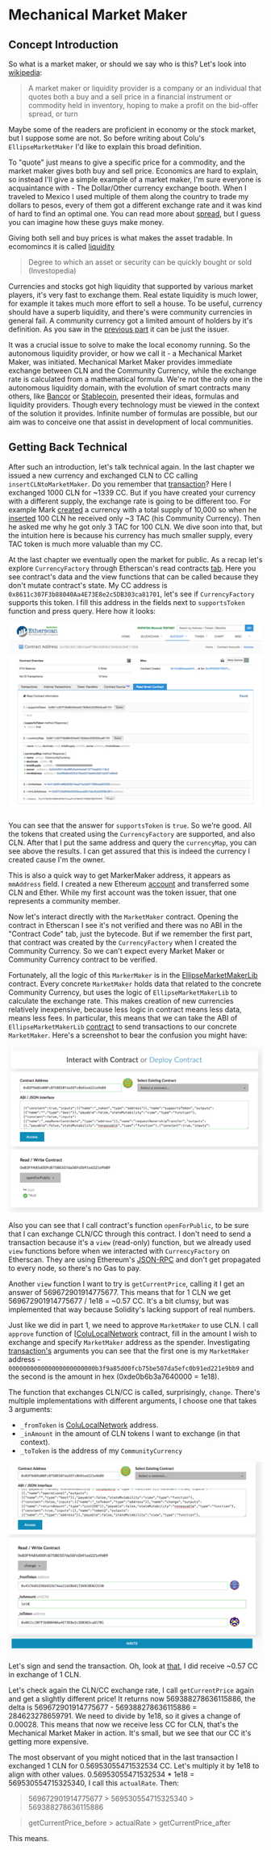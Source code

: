 # Mechanical Market Maker

## Concept Introduction

So what is a market maker, or should we say who is this? Let's look into [wikipedia](https://en.wikipedia.org/wiki/Market_maker):

>A market maker or liquidity provider is a company or an individual that quotes both a buy and a sell price in a financial instrument or commodity held in inventory, hoping to make a profit on the bid-offer spread, or turn

Maybe some of the readers are proficient in economy or the stock market, but I suppose some are not. So before writing about Colu's `EllipseMarketMaker` I'd like to explain this broad definition.

To "quote" just means to give a specific price for a commodity, and the market maker gives both buy and sell price. Economics are hard to explain, so instead I'll give a simple example of a market maker, I'm sure everyone is acquaintance with - The Dollar/Other currency exchange booth. When I traveled to Mexico I used multiple of them along the country to trade my dollars to pesos, every of them got a different exchange rate and it was kind of hard to find an optimal one. You can read more about [spread](https://en.wikipedia.org/wiki/Bid%E2%80%93ask_spread), but I guess you can imagine how these guys make money.

Giving both sell and buy prices is what makes the asset tradable. In ecomomincs it is called [liquidity](https://www.investopedia.com/terms/l/liquidity.asp)

> Degree to which an asset or security can be quickly bought or sold (Investopedia)

Currencies and stocks got high liquidity that supported by various market players, it's very fast to exchange them. Real estate liquidity is much lower, for example it takes much more effort to sell a house. To be useful, currency should have a superb liquidity, and there's were community currencies in general fail. A community currency got a limited amount of holders by it's definition. As you saw in the [previous part](1_CurrencyFactory.md) it can be just the issuer.

It was a crucial issue to solve to make the local economy running. So the autonomous liquidity provider, or how we call it - a Mechanical Market Maker, was initiated. Mechanical Market Maker provides immediate exchange between CLN and the Community Currency, while the exchange rate is calculated from a mathematical formula. We're not the only one in the autonomous liquidity domain, with the evolution of smart contracts many others, like [Bancor](https://www.bancor.network/) or [Stablecoin](http://cdetr.io/smart-markets/), presented their ideas, formulas and liquidity providers. Though every technology must be viewed in the context of the solution it provides. Infinite number of formulas are possible, but our aim was to conceive one that assist in development of local communities.


## Getting Back Technical

After such an introduction, let's talk technical again. In the last chapter we issued a new currency and exchanged CLN to CC calling `insertCLNtoMarketMaker`. Do you remember that [transaction](https://ropsten.etherscan.io/tx/0x350fe7bad490baa8a0446c8f5f76bb913b8238fcd882832bb7b4b3e354d1b9c6)? Here I exchanged 1000 CLN for ~1339 CC. But if you have created your currency with a different supply, the exchange rate is going to be different too. For example Mark [created](https://etherscan.io/tx/0xe444c7b274e937bf97484d480c6eb5d0859e5754164ea911c68138280364234d) a currency with a total supply of 10,000 so when he [inserted](https://etherscan.io/tx/0xb565b4f820efd0298158d023a43ef28b9cfc5caf62b4a1fc17bf0169a324003f) 100 CLN he received only ~3 TAC (his Community Currency). Then he asked me why he got only 3 TAC for 100 CLN. We dive soon into that, but the intuition here is because his currency has much smaller supply, every TAC token is much more valuable than my CC.

At the last chapter we eventually open the market for public. As a recap let's explore `CurrencyFactory` through Etherscan's read contracts [tab](https://ropsten.etherscan.io/address/0x7b2cbec58653aaf79842b80ed184b2ecb4e17d59#readContract). Here you see contract's data and the view functions that can be called because they don't mutate contract's state. My CC address is `0x8611c307F3b88040Aa4E73E8e2c5DB303ca81701`, let's see if `CurrencyFactory` supports this token. I fill this address in the fields next to `supportsToken` function and press query. Here how it looks:

![etherscan_read](../assets/etherscan_read.png)

You can see that the answer for `supportsToken` is `true`. So we're good. All the tokens that created using the `CurrencyFactory` are supported, and also CLN. After that I put the same address and query the `currencyMap`, you can see above the results. I can get assured that this is indeed the currency I created cause I'm the owner.

This is also a quick way to get MarkerMaker address, it appears as `mmAddress` field. I created a new Ethereum [account](https://ropsten.etherscan.io/address/0x28ef70800b19b3bf15bf8210f351a95f15613aeb) and transferred some CLN and Ether. While my first account was the token issuer, that one represents a community member.

Now let's interact directly with the `MarketMaker` contract. Opening the contract in Etherscan I see it's not verified and there was no ABI in the "Contract Code" tab, just the bytecode. But if we remember the first part, that contract was created by the `CurrencyFactory` when I created the Community Currency. So we can't expect every Market Maker or Community Currency contract to be verified.

Fortunately, all the logic of this `MarkerMaker` is in the [EllipseMarketMakerLib](../reference/EllipseMarketMakerLib.md) contract. Every concrete `MarketMaker` holds data that related to the concrete Community Currency, but uses the logic of `EllipseMarketMakerLib` to calculate the exchange rate. This makes creation of new currencies relatively inexpensive, because less logic in contract means less data, means less fees. In particular, this means that we can take the ABI of `EllipseMarketMakerLib` [contract](https://ropsten.etherscan.io/address/0x30724fa809d40330eacab9c7ebcfb2a0058c381c) to send transactions to our concrete `MarketMaker`. Here's a screenshot to bear the confusion you might have:

![mew_MarketMaker](../assets/mew_MarketMaker.png)

Also you can see that I call contract's function  `openForPublic`, to be sure that I can exchange CLN/CC through this contract. I don't need to send a transaction because it's a `view` (read-only) function, but we already used `view` functions before when we interacted with `CurrencyFactory` on Etherscan. They are using Ethereum's [JSON-RPC](https://github.com/ethereum/wiki/wiki/JSON-RPC) and don't get propagated to every node, so there's no Gas to pay.

Another `view` function I want to try is `getCurrentPrice`, calling it I get an answer of 569672901914775677. This means that for 1 CLN we get 569672901914775677 / 1e18 = ~0.57 CC. It's a bit clumsy, but was implemented that way because Solidity's lacking support of real numbers.


Just like we did in part 1, we need to approve `MarketMaker` to use CLN. I call `approve` function of [[ColuLocalNetwork](../reference/ColuLocalNetwork.md) contract, fill in the amount I wish to exchange and specify `MarketMaker` address as the spender. Investigating [transaction's](https://ropsten.etherscan.io/tx/0x4d59b4e0dfe3e853e94e0515bda6a0cac921b5db54ad52b2edf950d7c1c574d4) arguments you can see that the first one is my `MarketMaker` address - `000000000000000000000000b3f9a85d00fcb75be507da5efc0b91ed221e9bb9` and the second is the amount in hex (0xde0b6b3a7640000 = 1e18).


The function that exchanges CLN/CC is called, surprisingly, `change`. There's multiple implementations with different arguments, I choose one that takes 3 arguments:
-  `_fromToken` is [ColuLocalNetwork](../reference/ColuLocalNetwork.md) address.
-  `_inAmount` in the amount of CLN tokens I want to exchange (in that context).
-  `_toToken` is the address of my `CommunityCurrency`

![mew_change](../assets/mew_change.png)

Let's sign and send the transaction. Oh, look at [that](https://ropsten.etherscan.io/tx/0x9e3ef01e47e4a1d6af4d1fbcbcca6f0b7ed287476bddd7a26c174e97ae68788d), I did receive ~0.57 CC in exchange of 1 CLN.

Let's check again the CLN/CC exchange rate, I call `getCurrentPrice` again and get a slightly different price! It returns now 569388278636115886, the delta is 569672901914775677 - 569388278636115886 = 284623278659791. We need to divide by 1e18, so it gives a change of 0.00028. This means that now we receive less CC for CLN, that's the Mechanical Market Maker in action. It's small, but we see that our CC it's getting more expensive.

The most observant of you might noticed that in the last transaction I exchanged 1 CLN for 0.56953055471532534 CC. Let's multiply it by 1e18 to align with other values. 0.56953055471532534 * 1e18 = 569530554715325340, I call this `actualRate`. Then:

> 569672901914775677 > 569530554715325340 > 569388278636115886

> getCurrentPrice_before > actualRate > getCurrentPrice_after

This means.
